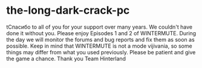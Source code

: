 # the-long-dark-crack-pc
tСпасибо to all of you for your support over many years. We couldn't have done it without you.  Please enjoy Episodes 1 and 2 of WINTERMUTE.  During the day we will monitor the forums and bug reports and fix them as soon as possible.  Keep in mind that WINTERMUTE is not a mode vijivania, so some things may differ from what you used previously. Please be patient and give the game a chance.  Thank you  Team Hinterland
